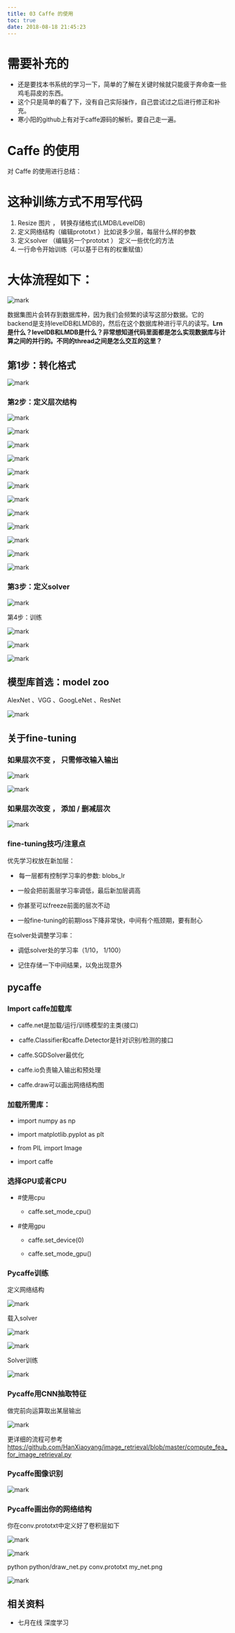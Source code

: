 ```yaml
---
title: 03 Caffe 的使用
toc: true
date: 2018-08-18 21:45:23
---
```


# 需要补充的

- 还是要找本书系统的学习一下，简单的了解在关键时候就只能疲于奔命查一些鸡毛蒜皮的东西。
- 这个只是简单的看了下，没有自己实际操作，自己尝试过之后进行修正和补充。
- 寒小阳的github上有对于caffe源码的解析。要自己走一遍。



# Caffe 的使用


对 Caffe 的使用进行总结：


# 这种训练方式不用写代码

1. Resize 图片 ， 转换存储格式(LMDB/LevelDB)
2. 定义网络结构（编辑prototxt ）比如说多少层，每层什么样的参数
3. 定义solver （编辑另一个prototxt ） 定义一些优化的方法
4. 一行命令开始训练（可以基于已有的权重赋值）

# 大体流程如下：


![mark](http://images.iterate.site/blog/image/180727/5hHjdB0ckJ.png?imageslim)

数据集图片会转存到数据库种，因为我们会频繁的读写这部分数据。它的backend是支持levelDB和LMDB的，然后在这个数据库种进行平凡的读写。**Lrn是什么？levelDB和LMDB是什么？非常想知道代码里面都是怎么实现数据库与计算之间的并行的。不同的thread之间是怎么交互的这里？**


## 第1步：转化格式

![mark](http://images.iterate.site/blog/image/180727/HjG5f77HLc.png?imageslim)

### 第2步：定义层次结构




![mark](http://images.iterate.site/blog/image/180727/BbDlaHEfIL.png?imageslim)



![mark](http://images.iterate.site/blog/image/180727/k2e0LDd4CJ.png?imageslim)



![mark](http://images.iterate.site/blog/image/180727/FDl4641c06.png?imageslim)



![mark](http://images.iterate.site/blog/image/180727/BCLfje9gFH.png?imageslim)



![mark](http://images.iterate.site/blog/image/180727/H5DgHJLfC8.png?imageslim)



![mark](http://images.iterate.site/blog/image/180727/l8eLhd7jK4.png?imageslim)






![mark](http://images.iterate.site/blog/image/180727/gBAbCibhgk.png?imageslim)



![mark](http://images.iterate.site/blog/image/180727/HI2j69I1D7.png?imageslim)



![mark](http://images.iterate.site/blog/image/180727/I16bBCF01k.png?imageslim)



![mark](http://images.iterate.site/blog/image/180727/0FLI74FGE1.png?imageslim)



![mark](http://images.iterate.site/blog/image/180727/8F2gfLLiJd.png?imageslim)



![mark](http://images.iterate.site/blog/image/180727/jlk7k6KD24.png?imageslim)




### 第3步：定义solver




![mark](http://images.iterate.site/blog/image/180727/J6JDC6lFKH.png?imageslim)

第4步：训练


![mark](http://images.iterate.site/blog/image/180727/mim1AjlfE0.png?imageslim)



![mark](http://images.iterate.site/blog/image/180727/d435D987im.png?imageslim)



![mark](http://images.iterate.site/blog/image/180727/GalmgDEcjc.png?imageslim)




## 模型库首选：model zoo


AlexNet 、VGG 、GoogLeNet 、ResNet


![mark](http://images.iterate.site/blog/image/180727/J2jAC5KLJd.png?imageslim)




## 关于fine-tuning




### 如果层次不变 ， 只需修改输入输出




![mark](http://images.iterate.site/blog/image/180727/2AhmD2lm4j.png?imageslim)


![mark](http://images.iterate.site/blog/image/180727/F1I1jkEGjG.png?imageslim)




### 如果层次改变 ， 添加 / 删减层次




![mark](http://images.iterate.site/blog/image/180727/fgcGLlD8e9.png?imageslim)




### fine-tuning技巧/注意点


优先学习权放在新加层：




  *  每一层都有控制学习率的参数: blobs_lr


  * 一般会把前面层学习率调低，最后新加层调高


  * 你甚至可以freeze前面的层次不动


  * 一般fine-tuning的前期loss下降非常快，中间有个瓶颈期，要有耐心


在solver处调整学习率：


  * 调低solver处的学习率（1/10， 1/100）


  * 记住存储一下中间结果，以免出现意外




## pycaffe




### Import caffe加载库






  * caffe.net是加载/运行/训练模型的主类(接口)


  *  caffe.Classifier和caffe.Detector是针对识别/检测的接口


  * caffe.SGDSolver最优化


  * caffe.io负责输入输出和预处理


  * caffe.draw可以画出网络结构图




### 加载所需库：






  * import numpy as np


  * import matplotlib.pyplot as plt


  * from PIL import Image


  * import caffe




### 选择GPU或者CPU






  * #使用cpu


    * caffe.set_mode_cpu()





  * #使用gpu


    * caffe.set_device(0)


    * caffe.set_mode_gpu()







### Pycaffe训练


定义网络结构


![mark](http://images.iterate.site/blog/image/180727/137gEie1cJ.png?imageslim)

载入solver


![mark](http://images.iterate.site/blog/image/180727/EGa9L7kahd.png?imageslim)



![mark](http://images.iterate.site/blog/image/180727/HLE4FB0HdK.png?imageslim)

Solver训练


![mark](http://images.iterate.site/blog/image/180727/2G31iC2dJJ.png?imageslim)




### Pycaffe用CNN抽取特征


做完前向运算取出某层输出


![mark](http://images.iterate.site/blog/image/180727/almkAh3I4J.png?imageslim)

更详细的流程可参考 https://github.com/HanXiaoyang/image_retrieval/blob/master/compute_fea_for_image_retrieval.py


### Pycaffe图像识别


![mark](http://images.iterate.site/blog/image/180727/ABB6d2B9fF.png?imageslim)




### Pycaffe画出你的网络结构


你在conv.prototxt中定义好了卷积层如下

![mark](http://images.iterate.site/blog/image/180727/F147C5dk3a.png?imageslim)

![mark](http://images.iterate.site/blog/image/180727/hhem5clh5l.png?imageslim)

python python/draw_net.py conv.prototxt my_net.png


![mark](http://images.iterate.site/blog/image/180727/cJAHfhHHgG.png?imageslim)





## 相关资料

- 七月在线 深度学习
